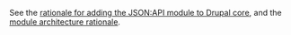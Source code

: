 See the [rationale for adding the JSON:API module to Drupal core](https://www.drupal.org/project/ideas/issues/2836165), and the [module architecture rationale](https://cgit.drupalcode.org/jsonapi/tree/jsonapi.api.php).